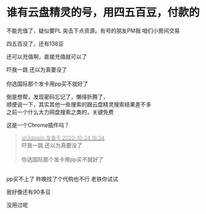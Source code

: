 # 谁有云盘精灵的号，用四五百豆，付款的


不能充值了，疑似要PL 突击下点资源。有号的朋友PM我 咱们小房间交易<img src="static/image/smiley/default/lol.gif" smilieid="12" border="0" alt="" />

四五百没了，还有138豆<img src="static/image/smiley/yct/003.gif" smilieid="50" border="0" alt="" />

还可以充值啊，直接充值就可以了

吓我一跳 还以为真要没了<br />
<br />
你选国际那个发卡用pp买不就好了<img src="static/image/smiley/default/lol.gif" smilieid="12" border="0" alt="" />

倒是想帮，发现密码忘记了，懒得折腾了，<br />
顺便说一下，其实其他一些搜索的跟云盘精灵搜索结果差不多<br />
之前一个什么大力网盘搜索之类的，关键免费

这是一个Chrome插件吗？

<div class="quote"><blockquote><font size="2"><a href="https://www.hostloc.com/forum.php?mod=redirect&amp;goto=findpost&amp;pid=9346433&amp;ptid=757997" target="_blank"><font color="#999999">sh3dowin 发表于 2020-10-24 16:34</font></a></font><br />
吓我一跳 还以为真要没了<br />
<br />
你选国际那个发卡用pp买不就好了</blockquote></div><br />
pp买不上了 昨晚找了个代购也不行 老铁你试试

<img src="static/image/smiley/default/victory.gif" smilieid="14" border="0" alt="" />

我好像还有90多豆

没用过呢
